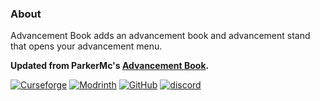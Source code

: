 ### About
Advancement Book adds an advancement book and advancement stand that opens your advancement menu.

**Updated from ParkerMc's [Advancement Book](https://www.curseforge.com/minecraft/mc-mods/advancement-book).**

[![Curseforge](https://badges.penpow.dev/badges/available/curseforge/cozy-minimal.svg)](https://curseforge.com/minecraft/mc-mods/advancement-book-updated) [![Modrinth](https://badges.penpow.dev/badges/available/modrinth/cozy-minimal.svg)](https://modrinth.com/mod/advancement-book-updated) [![GitHub](https://badges.penpow.dev/badges/available/github/cozy-minimal.svg)](https://github.com/yourlocalfinancialadvisor/AdvancementBookUpdated) [![discord](https://badges.penpow.dev/badges/social/discord-singular/cozy-minimal.svg)](https://discord.gg/TyfPRCrJ9E)
